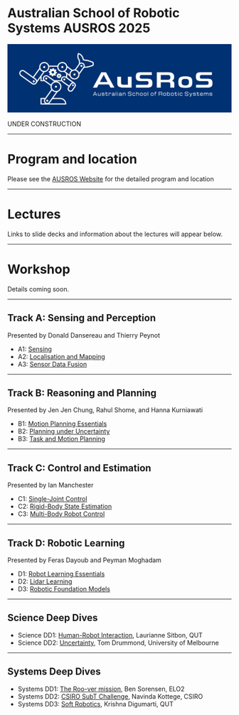 # Australian School of Robotic Systems AUSROS 2025

![logo](/Pics/AUSROS_Logo.med.jpg)

UNDER CONSTRUCTION

---
# Program and location

Please see the [AUSROS Website](https://ariamhub.com/event/ausros/) for the detailed program and location

---
# Lectures

Links to slide decks and information about the lectures will appear below.

---
# Workshop

Details coming soon.

---
## Track A: Sensing and Perception
Presented by Donald Dansereau and Thierry Peynot

* A1: [Sensing]()
* A2: [Localisation and Mapping]()
* A3: [Sensor Data Fusion]()

---
## Track B: Reasoning and Planning
Presented by Jen Jen Chung, Rahul Shome, and Hanna Kurniawati

* B1: [Motion Planning Essentials]()
* B2: [Planning under Uncertainty]()
* B3: [Task and Motion Planning]()

---
## Track C: Control and Estimation
Presented by Ian Manchester

* C1: [Single-Joint Control]()
* C2: [Rigid-Body State Estimation]()
* C3: [Multi-Body Robot Control]()

---
## Track D: Robotic Learning
Presented by Feras Dayoub and Peyman Moghadam

* D1: [Robot Learning Essentials]()
* D2: [Lidar Learning]()
* D3: [Robotic Foundation Models]()


---
## Science Deep Dives

* Science DD1: [Human-Robot Interaction](), Laurianne Sitbon, QUT
* Science DD2: [Uncertainty](), Tom Drummond, University of Melbourne

---
## Systems Deep Dives

* Systems DD1: [The Roo-ver mission](), Ben Sorensen, ELO2 
* Systems DD2: [CSIRO SubT Challenge](), Navinda Kottege, CSIRO
* Systems DD3: [Soft Robotics](), Krishna Digumarti, QUT

